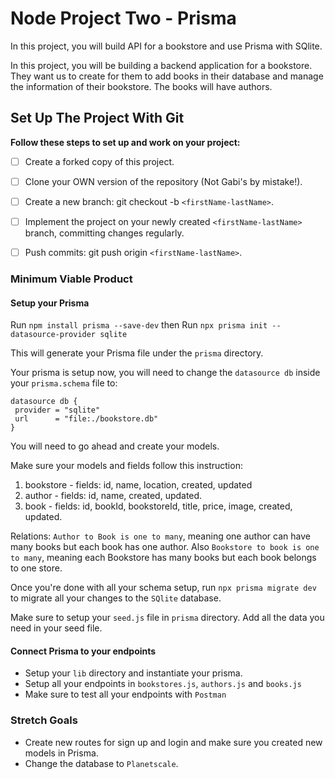 # Node Project Two - Prisma

In this project, you will build API for a bookstore and use Prisma with SQlite.

In this project, you will be building a backend application for a bookstore. They want us to create for them to add books in their database and manage the information of their bookstore. The books will have authors.

## Set Up The Project With Git

**Follow these steps to set up and work on your project:**

* [ ] Create a forked copy of this project.
* [ ] Clone your OWN version of the repository (Not Gabi's by mistake!).
* [ ] Create a new branch: git checkout -b `<firstName-lastName>`.
* [ ] Implement the project on your newly created `<firstName-lastName>` branch, committing changes regularly.
* [ ] Push commits: git push origin `<firstName-lastName>`.


### Minimum Viable Product

#### Setup your Prisma

 Run `npm install prisma --save-dev`
 then Run `npx prisma init --datasource-provider sqlite`

 This will generate your Prisma file under the `prisma` directory.

 Your prisma is setup now, you will need to change the `datasource db` inside your `prisma.schema` file to:

 ```
 datasource db {
  provider = "sqlite"
  url      = "file:./bookstore.db"
}
 ```

You will need to go ahead and create your models. 

Make sure your models and fields follow this instruction:

1. bookstore - fields: id, name, location, created, updated
2. author - fields: id, name, created, updated.
3. book - fields: id, bookId, bookstoreId, title, price, image, created, updated.

Relations: `Author to Book is one to many`, meaning one author can have many books but each book has one author. Also `Bookstore to book is one to many`, meaning each Bookstore has many books but each book belongs to one store.

Once you're done with all your schema setup, run `npx prisma migrate dev` to migrate all your changes to the `SQlite` database.

Make sure to setup your `seed.js` file in `prisma` directory. Add all the data you need in your seed file.

#### Connect Prisma to your endpoints

  - Setup your `lib` directory and instantiate your prisma.
  - Setup all your endpoints in `bookstores.js`, `authors.js` and `books.js`
  - Make sure to test all your endpoints with `Postman`


### Stretch Goals

- Create new routes for sign up and login and make sure you created new models in Prisma.
- Change the database to `Planetscale`.